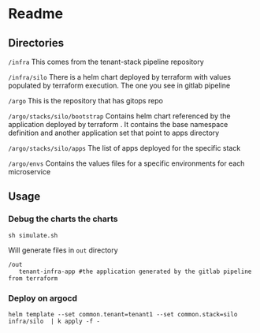 # Readme


## Directories

`/infra` This comes from the tenant-stack pipeline repository

`/infra/silo`  There is a helm chart deployed by terraform with values populated by terraform execution.
The one you see in gitlab pipeline

`/argo`  This is the repository that has gitops repo

`/argo/stacks/silo/bootstrap` Contains helm chart referenced by the application deployed by terraform . 
It contains the base namespace definition and another application set that point to apps directory

`/argo/stacks/silo/apps` The list of apps deployed for the specific stack

`/argo/envs` Contains the values files for a specific environments for each microservice
## Usage

### Debug the charts the charts
```
sh simulate.sh 
```
Will generate files  in `out` directory 

```
/out
   tenant-infra-app #the application generated by the gitlab pipeline from terraform
```

### Deploy on argocd 

```
helm template --set common.tenant=tenant1 --set common.stack=silo  infra/silo  | k apply -f -
```